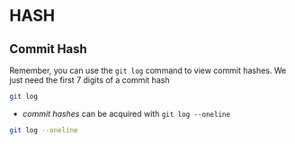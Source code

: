 # HASH

## Commit Hash

Remember, you can use the `git log` command to view commit hashes. We just need the first 7 digits of a commit hash

```bash
git log
```

- _commit hashes_ can be acquired with `git log --oneline`

```bash
git log --oneline
```
